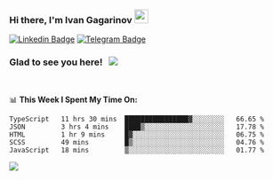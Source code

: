 ### Hi there, I'm Ivan Gagarinov <img src="https://media.giphy.com/media/hvRJCLFzcasrR4ia7z/giphy.gif" width="25px">

[![Linkedin Badge](https://img.shields.io/badge/-LinkedIn-0e76a8?style=flat-square&logo=Linkedin&logoColor=white)](https://linkedin.com/in/ivan-gagarinov-142ba3141/)
[![Telegram Badge](https://img.shields.io/badge/-Telegram-0088cc?style=flat-square&logo=Telegram&logoColor=white)](https://t.me/igagarinov)

### Glad to see you here! &nbsp; ![](https://visitor-badge.glitch.me/badge?page_id=dzencot.dzencot)

</br>

📊 **This Week I Spent My Time On:**
<!--START_SECTION:waka-->
```text
TypeScript   11 hrs 30 mins  ████████████████▓░░░░░░░░   66.65 % 
JSON         3 hrs 4 mins    ████▒░░░░░░░░░░░░░░░░░░░░   17.78 % 
HTML         1 hr 9 mins     █▓░░░░░░░░░░░░░░░░░░░░░░░   06.75 % 
SCSS         49 mins         █▒░░░░░░░░░░░░░░░░░░░░░░░   04.76 % 
JavaScript   18 mins         ▒░░░░░░░░░░░░░░░░░░░░░░░░   01.77 % 
```
<!--END_SECTION:waka-->

[![](https://github-readme-stats.vercel.app/api?username=dzencot&theme=gruvbox)](https://github.com/dzencot)
